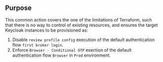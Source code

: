 ## Purpose

This common action covers the one of the limitations of Terraform, such that there is no way to control of existing resources, and ensures the target Keycloak instances to be provisioned as:

1. Disable `review profile config` execution of the default authentication flow `first broker login`.
1. Enforce `Browser - Conditional OTP` exection of the default authentication flow `Browser` in `Prod` environment.
